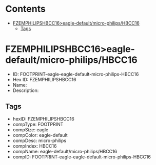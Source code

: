 



Contents
========

* [FZEMPHILIPSHBCC16>eagle-default/micro-philips/HBCC16](#fzemphilipshbcc16eagle-defaultmicro-philipshbcc16)
	* [Tags](#tags)

# FZEMPHILIPSHBCC16>eagle-default/micro-philips/HBCC16

- ID: FOOTPRINT-eagle-eagle-default-micro-philips-HBCC16
- Hex ID: FZEMPHILIPSHBCC16
- Name: 
- Description: 

## Tags

- hexID: FZEMPHILIPSHBCC16
- oompType: FOOTPRINT
- oompSize: eagle
- oompColor: eagle-default
- oompDesc: micro-philips
- oompIndex: HBCC16
- oompName: eagle-default/micro-philips/HBCC16
- oompID: FOOTPRINT-eagle-eagle-default-micro-philips-HBCC16
